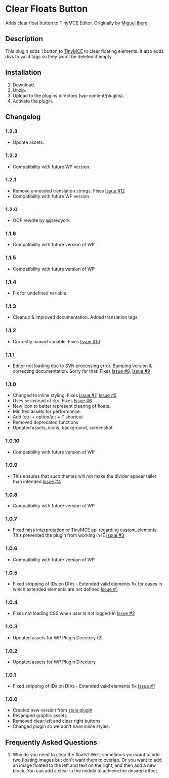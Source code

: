 # Clear Floats Button

Adds clear float button to TinyMCE Editor. Originally by [Miguel Ibero](https://wordpress.org/plugins/tinymce-clear-buttons/).

## Description

This plugin adds 1 button to [TinyMCE](http://tinymce.moxiecode.com/) to clear floating elements. It also adds divs to valid tags so they won't be deleted if empty.

## Installation

1. Download.
2. Unzip.
3. Upload to the plugins directory (wp-content/plugins).
4. Activate the plugin.

## Changelog

### 1.2.3

- Update assets.

### 1.2.2

- Compatibility with future WP version.

### 1.2.1

- Remove unneeded translation strings. Fixes [Issue #12](https://github.com/Graffino/Clear-Floats-Button/issues/12)
- Compatibility with future WP version.

### 1.2.0

- OOP rewrite by @jaredyork

### 1.1.6

- Compatibility with future version of WP

### 1.1.5

- Compatibility with future version of WP

### 1.1.4

- Fix for undefined variable.

### 1.1.3

- Cleanup & improved documentation. Added translation tags.

### 1.1.2

- Correctly named variable. Fixes [Issue #10](https://github.com/Graffino/Clear-Floats-Button/issues/10)

### 1.1.1

- Editor not loading due to SVN processing error. Bumping version & correcting documentation. Sorry for that! Fixes [Issue #8](https://github.com/Graffino/Clear-Floats-Button/issues/8), [Issue #9](https://github.com/Graffino/Clear-Floats-Button/issues/9)

### 1.1.0

- Changed to inline styling. Fixes [Issue #7](https://github.com/Graffino/Clear-Floats-Button/issues/7), [Issue #5](https://github.com/Graffino/Clear-Floats-Button/issues/5)
- Uses `br` instead of `div`. Fixes [Issue #6](https://github.com/Graffino/Clear-Floats-Button/issues/6)
- New icon to better represent clearing of floats.
- Minified assets for performance.
- Add 'ctrl + option/alt + f' shortcut
- Removed deprecated functions
- Updated assets, icons, background, screenshot

### 1.0.10

- Compatibility with future version of WP

### 1.0.9

- This ensures that such themes will not make the divider appear
taller than intended.[Issue #4](https://github.com/Graffino/Clear-Floats-Button/pull/4)

### 1.0.8

- Compatibility with future version of WP

### 1.0.7

- Fixed miss interpretation of TinyMCE api regarding custom_elements. This prevented the plugin from working in IE [Issue #3](https://github.com/Graffino/Clear-Floats-Button/issues/3)

### 1.0.6

- Compatibility with future version of WP

### 1.0.5

- Fixed stripping of IDs on DIVs - Extended valid elements fix for cases in which extended elements are not defined [Issue #1](https://github.com/Graffino/Clear-Floats-Button/issues/1)

### 1.0.4

- Fixes not loading CSS when user is not logged-in [Issue #2](https://github.com/Graffino/Clear-Floats-Button/issues/1)

### 1.0.3

- Updated assets for WP Plugin Directory (2)

### 1.0.2

- Updated assets for WP Plugin Directory

### 1.0.1

- Fixed stripping of IDs on DIVs - Extended valid elements fix [Issue #1](https://github.com/Graffino/Clear-Floats-Button/issues/1)

### 1.0.0

- Created new version from [stale plugin](https://wordpress.org/plugins/tinymce-clear-buttons/)
- Revamped graphic assets
- Removed clear:left and clear:right buttons
- Changed plugin so we don't have inline styles.

## Frequently Asked Questions

1. Why do you need to clear the floats?
Well, sometimes you want to add two floating images but don't want them to overlap. Or you want to add an image floated to the left and text on the right, and then add a new block. You can add a clear in
the middle to achieve the desired effect.
